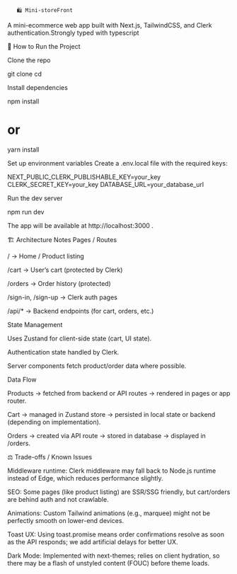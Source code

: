       🛍️ Mini-storeFront

A mini-ecommerce web app built with Next.js, TailwindCSS, and Clerk authentication.Strongly typed with typescript

🚀 How to Run the Project

Clone the repo

git clone <your-repo-url>
cd <project-folder>


Install dependencies

npm install
# or
yarn install


Set up environment variables
Create a .env.local file with the required keys:

NEXT_PUBLIC_CLERK_PUBLISHABLE_KEY=your_key
CLERK_SECRET_KEY=your_key
DATABASE_URL=your_database_url


Run the dev server

npm run dev


The app will be available at http://localhost:3000
.

🏗️ Architecture Notes
Pages / Routes

/ → Home / Product listing

/cart → User’s cart (protected by Clerk)

/orders → Order history (protected)

/sign-in, /sign-up → Clerk auth pages

/api/* → Backend endpoints (for cart, orders, etc.)

State Management

Uses Zustand for client-side state (cart, UI state).

Authentication state handled by Clerk.

Server components fetch product/order data where possible.

Data Flow

Products → fetched from backend or API routes → rendered in pages or app router.

Cart → managed in Zustand store → persisted in local state or backend (depending on implementation).

Orders → created via API route → stored in database → displayed in /orders.

⚖️ Trade-offs / Known Issues

Middleware runtime: Clerk middleware may fall back to Node.js runtime instead of Edge, which reduces performance slightly.

SEO: Some pages (like product listing) are SSR/SSG friendly, but cart/orders are behind auth and not crawlable.

Animations: Custom Tailwind animations (e.g., marquee) might not be perfectly smooth on lower-end devices.

Toast UX: Using toast.promise means order confirmations resolve as soon as the API responds; we add artificial delays for better UX.

Dark Mode: Implemented with next-themes; relies on client hydration, so there may be a flash of unstyled content (FOUC) before theme loads.